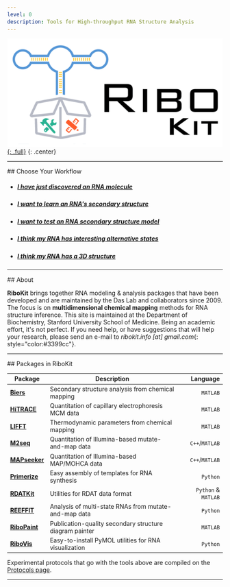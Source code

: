 ```yaml
---
level: 0
description: Tools for High-throughput RNA Structure Analysis
---
```


[![RiboKit Logo](/assets/ribokit_logo_lg.png "RiboKit Logo"){: .full}](/assets/ribokit_logo_lg.png)
{: .center}

<hr/>
## Choose Your Workflow 

* ##### [I have just discovered an RNA molecule](/workflows/from_scratch/)

* ##### [I want to learn an RNA's secondary structure](/workflows/2D_modeling/)

* ##### [I want to test an RNA secondary structure model](/workflows/mutation_rescue/)

* ##### [I think my RNA has interesting alternative states](/workflows/alternative_states/)

* ##### [I think my RNA has a 3D structure](/workflows/3D_modeling/)

<hr/>
## About

**RiboKit** brings together RNA modeling & analysis packages that have been developed and are maintained by the Das Lab and collaborators since 2009. The focus is on **multidimensional chemical mapping** methods for RNA structure inference. This site is maintained at the Department of Biochemistry, Stanford University School of Medicine. Being an academic effort, it's not perfect. If you need help, or have suggestions that will help your research, please send an e-mail to _ribokit.info [at] gmail.com_{: style="color:#3399cc"}.

<hr/>
## Packages in RiboKit

| Package | Description | Language |
| --- | --- | ---: |
| [**Biers**](/Biers/) | Secondary structure analysis from chemical mapping  | `MATLAB` |
| [**HiTRACE**](/HiTRACE/) | Quantitation of capillary electrophoresis MCM data | `MATLAB` |
| [**LIFFT**](/LIFFT/) | Thermodynamic parameters from chemical mapping | `MATLAB` |
| [**M2seq**](/M2seq/) | Quantitation of Illumina-based mutate-and-map data | `C++`/`MATLAB` |
| [**MAPseeker**](/MAPseeker/) | Quantitation of Illumina-based MAP/MOHCA data | `C++`/`MATLAB` |
| [**Primerize**](/Primerize/) | Easy assembly of templates for RNA synthesis | `Python` |
| [**RDATKit**](/RDATKit/) | Utilities for RDAT data format | `Python` & `MATLAB` |
| [**REEFFIT**](/REEFFIT/) | Analysis of multi-state RNAs from mutate-and-map data | `Python` |
| [**RiboPaint**](/RiboPaint/) | Publication-quality secondary structure diagram painter | `MATLAB` |
| [**RiboVis**](/RiboVis/) | Easy-to-install PyMOL utilities for RNA visualization | `Python` |

Experimental protocols that go with the tools above are compiled on the [Protocols page](/protocols/).

<hr/>
